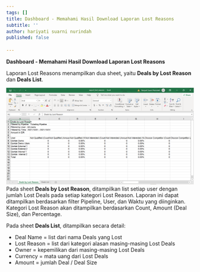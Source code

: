 ```yaml
---
tags: []
title: Dashboard - Memahami Hasil Download Laporan Lost Reasons
subtitle: ''
author: hariyati suarni nurindah
published: false

---
```

**Dashboard - Memahami Hasil Download Laporan Lost Reasons**

Laporan Lost Reasons menampilkan dua sheet, yaitu **Deals by Lost Reason** dan **Deals List**.

![](/uploads/source1.PNG)Pada sheet **Deals by Lost Reason**, ditampilkan list setiap user dengan jumlah Lost Deals pada setiap kategori Lost Reason. Laporan ini dapat ditampilkan berdasarkan filter Pipeline, User, dan Waktu yang diinginkan. Kategori Lost Reason akan ditampilkan berdasarkan Count, Amount (Deal Size), dan Percentage.

Pada sheet **Deals List**, ditampilkan secara detail:

* Deal Name = list dari nama Deals yang Lost
* Lost Reason = list dari kategori alasan masing-masing Lost Deals
* Owner = kepemilikan dari masing-masing Lost Deals
* Currency = mata uang dari Lost Deals
* Amount = jumlah Deal / Deal Size